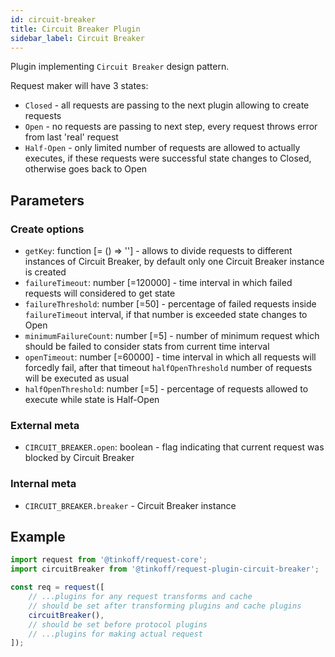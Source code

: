 ```yaml
---
id: circuit-breaker
title: Circuit Breaker Plugin
sidebar_label: Circuit Breaker
---
```


Plugin implementing `Circuit Breaker` design pattern.
 
Request maker will have 3 states:
- `Closed` - all requests are passing to the next plugin allowing to create requests
- `Open` - no requests are passing to next step, every request throws error from last 'real' request
- `Half-Open` - only limited number of requests are allowed to actually executes, if these requests were successful
state changes to Closed, otherwise goes back to Open

## Parameters

### Create options 
- `getKey`: function [= () => ''] - allows to divide requests to different instances of Circuit Breaker, by default only one Circuit Breaker instance is created
- `failureTimeout`: number [=120000] - time interval in which failed requests will considered to get state
- `failureThreshold`: number [=50] - percentage of failed requests inside `failureTimeout` interval, if that number is exceeded state changes to Open
- `minimumFailureCount`: number [=5] - number of minimum request which should be failed to consider stats from current time interval
- `openTimeout`: number [=60000] - time interval in which all requests will forcedly fail, after that timeout `halfOpenThreshold` number of requests will be executed as usual
- `halfOpenThreshold`: number [=5] - percentage of requests allowed to execute while state is Half-Open

### External meta
- `CIRCUIT_BREAKER.open`: boolean - flag indicating that current request was blocked by Circuit Breaker

### Internal meta
- `CIRCUIT_BREAKER.breaker` - Circuit Breaker instance

## Example
```typescript
import request from '@tinkoff/request-core';
import circuitBreaker from '@tinkoff/request-plugin-circuit-breaker';

const req = request([
    // ...plugins for any request transforms and cache 
    // should be set after transforming plugins and cache plugins
    circuitBreaker(),
    // should be set before protocol plugins
    // ...plugins for making actual request
]);
```
